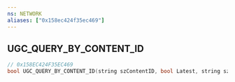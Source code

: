 ```yaml
---
ns: NETWORK
aliases: ["0x158ec424f35ec469"]
---
```

## UGC_QUERY_BY_CONTENT_ID

```c
// 0x158EC424F35EC469
bool UGC_QUERY_BY_CONTENT_ID(string szContentID, bool Latest, string szContentType);
```
